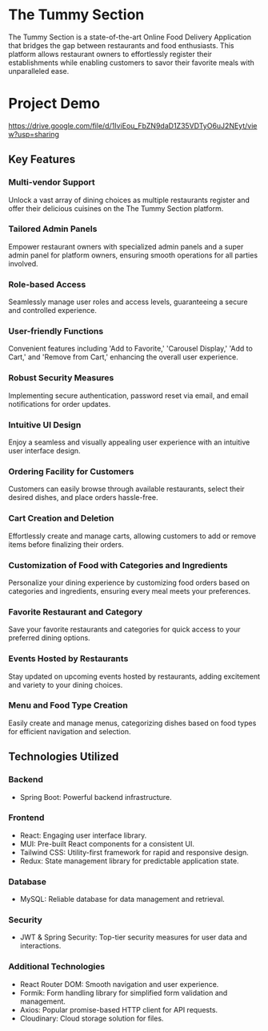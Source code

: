 # The Tummy Section

The Tummy Section is a state-of-the-art Online Food Delivery Application that bridges the gap between restaurants and food enthusiasts. This platform allows restaurant owners to effortlessly register their establishments while enabling customers to savor their favorite meals with unparalleled ease.

# Project Demo
https://drive.google.com/file/d/1IviEou_FbZN9daD1Z35VDTyO6uJ2NEyt/view?usp=sharing

## Key Features

### Multi-vendor Support
Unlock a vast array of dining choices as multiple restaurants register and offer their delicious cuisines on the The Tummy Section platform.

### Tailored Admin Panels
Empower restaurant owners with specialized admin panels and a super admin panel for platform owners, ensuring smooth operations for all parties involved.

### Role-based Access
Seamlessly manage user roles and access levels, guaranteeing a secure and controlled experience.

### User-friendly Functions
Convenient features including 'Add to Favorite,' 'Carousel Display,' 'Add to Cart,' and 'Remove from Cart,' enhancing the overall user experience.

### Robust Security Measures
Implementing secure authentication, password reset via email, and email notifications for order updates.

### Intuitive UI Design
Enjoy a seamless and visually appealing user experience with an intuitive user interface design.

### Ordering Facility for Customers
Customers can easily browse through available restaurants, select their desired dishes, and place orders hassle-free.

### Cart Creation and Deletion
Effortlessly create and manage carts, allowing customers to add or remove items before finalizing their orders.

### Customization of Food with Categories and Ingredients
Personalize your dining experience by customizing food orders based on categories and ingredients, ensuring every meal meets your preferences.

### Favorite Restaurant and Category
Save your favorite restaurants and categories for quick access to your preferred dining options.

### Events Hosted by Restaurants
Stay updated on upcoming events hosted by restaurants, adding excitement and variety to your dining choices.

### Menu and Food Type Creation
Easily create and manage menus, categorizing dishes based on food types for efficient navigation and selection.

## Technologies Utilized

### Backend
- Spring Boot: Powerful backend infrastructure.

### Frontend
- React: Engaging user interface library.
- MUI: Pre-built React components for a consistent UI.
- Tailwind CSS: Utility-first framework for rapid and responsive design.
- Redux: State management library for predictable application state.

### Database
- MySQL: Reliable database for data management and retrieval.

### Security
- JWT & Spring Security: Top-tier security measures for user data and interactions.

### Additional Technologies
- React Router DOM: Smooth navigation and user experience.
- Formik: Form handling library for simplified form validation and management.
- Axios: Popular promise-based HTTP client for API requests.
- Cloudinary: Cloud storage solution for files.
